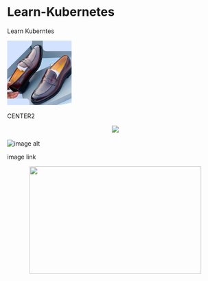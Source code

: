 # Learn-Kubernetes
Learn Kuberntes

<img src="https://github.com/wisdom2608/Learn-Kubernetes/blob/7d0f09335ee387978f60bd12f274b3014a298d2f/IMG_1572.jpeg" width="150" height="150"/>


CENTER2
<p align="center">
  <img src="https://github.com/wisdom2608/Learn-Kubernetes/blob/7d0f09335ee387978f60bd12f274b3014a298d2f/k8s_architecture_1"/>
</p>


![image alt](https://github.com/wisdom2608/Learn-Kubernetes/blob/7d0f09335ee387978f60bd12f274b3014a298d2f/k8s_architecture_1)

image link
<p align="center">
  <img src="image_url" width="400" height="250"/>
</p>